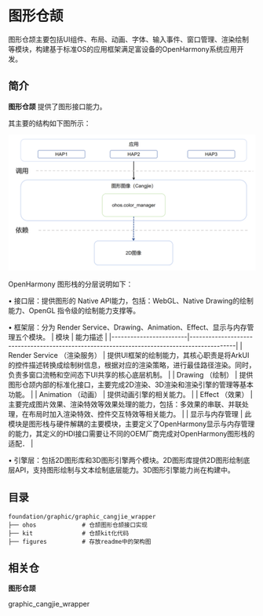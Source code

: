 # 图形仓颉

图形仓颉主要包括UI组件、布局、动画、字体、输入事件、窗口管理、渲染绘制等模块，构建基于标准OS的应用框架满足富设备的OpenHarmony系统应用开发。

## 简介<a name="section1374615251510"></a>

**图形仓颉**  提供了图形接口能力。

其主要的结构如下图所示：

![图形仓颉架构图](figures/graphic_cangjie_wrapper_architecture.png)

OpenHarmony 图形栈的分层说明如下：

• 接口层：提供图形的 Native API能力，包括：WebGL、Native Drawing的绘制能力、OpenGL 指令级的绘制能力支撑等。

• 框架层：分为 Render Service、Drawing、Animation、Effect、显示与内存管理五个模块。
| 模块                     | 能力描述                                                                                       |
|------------------------|--------------------------------------------------------------------------------------------|
| Render Service （渲染服务） | 提供UI框架的绘制能力，其核心职责是将ArkUI的控件描述转换成绘制树信息，根据对应的渲染策略，进行最佳路径渲染。同时，负责多窗口流畅和空间态下UI共享的核心底层机制。       |
| Drawing （绘制）           | 提供图形仓颉内部的标准化接口，主要完成2D渲染、3D渲染和渲染引擎的管理等基本功能。                                                |
| Animation （动画）         | 提供动画引擎的相关能力。                                                                               |
| Effect （效果）            | 主要完成图片效果、渲染特效等效果处理的能力，包括：多效果的串联、并联处理，在布局时加入渲染特效、控件交互特效等相关能力。                               |
| 显示与内存管理                | 此模块是图形栈与硬件解耦的主要模块，主要定义了OpenHarmony显示与内存管理的能力，其定义的HDI接口需要让不同的OEM厂商完成对OpenHarmony图形栈的适配． |

• 引擎层：包括2D图形库和3D图形引擎两个模块。2D图形库提供2D图形绘制底层API，支持图形绘制与文本绘制底层能力。3D图形引擎能力尚在构建中。


## 目录<a name="section16751364713"></a>

```
foundation/graphic/graphic_cangjie_wrapper
├── ohos             # 仓颉图形仓颉接口实现
├── kit              # 仓颉kit化代码
├── figures          # 存放readme中的架构图
```

## 相关仓<a name="section11578621131119"></a>

**图形仓颉**

graphic_cangjie_wrapper
